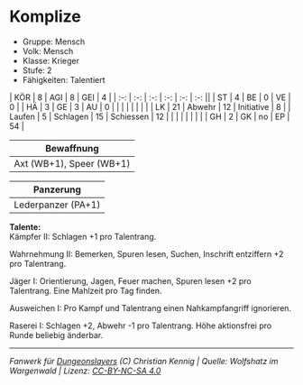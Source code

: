 # Komplize  
- Gruppe: Mensch  
- Volk: Mensch  
- Klasse: Krieger  
- Stufe: 2  
- Fähigkeiten: Talentiert  


| KÖR    | 8  | AGI      | 8  | GEI        | 4  |
| :-: | :-: | :-: | :-: | :-: | :-: ||
| ST     | 4  | BE       | 0  | VE         | 0  |
| HÄ     | 3  | GE       | 3  | AU         | 0  |
|        |    |          |    |            |    |
| LK     | 21 | Abwehr   | 12 | Initiative | 8  |
| Laufen | 5  | Schlagen | 15 | Schiessen  | 12 |
|        |    |          |    |            |    |
| GH     | 2  | GK       | no | EP         | 54 |


| Bewaffnung |
| --- |
| Axt (WB+1), Speer (WB+1) |


| Panzerung |
| --- |
| Lederpanzer (PA+1) |


**Talente:**  
Kämpfer II: Schlagen +1 pro Talentrang.

Wahrnehmung II: Bemerken, Spuren lesen, Suchen, Inschrift entziffern +2 pro Talentrang.

Jäger I: Orientierung, Jagen, Feuer machen, Spuren lesen +2 pro Talentrang. Eine Mahlzeit pro Tag finden.

Ausweichen I: Pro Kampf und Talentrang einen Nahkampfangriff ignorieren.

Raserei I: Schlagen +2, Abwehr -1 pro Talentrang. Höhe aktionsfrei pro Runde beliebig änderbar.





___
*Fanwerk für [Dungeonslayers](https://www.dungeonslayers.net/) (C) Christian Kennig | Quelle: Wolfshatz im Wargenwald | Lizenz: [CC-BY-NC-SA 4.0](https://creativecommons.org/licenses/by-nc-sa/4.0/deed.de)*